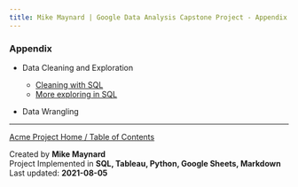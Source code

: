 ```yaml
---
title: Mike Maynard | Google Data Analysis Capstone Project - Appendix
---
```


### Appendix

* Data Cleaning and Exploration
  * [Cleaning with SQL](clean/clean_vehicles_sql.html)
  * [More exploring in SQL](clean/explore.html)

* Data Wrangling
  







---
[Acme Project Home / Table of Contents](./)

Created by **Mike Maynard**<BR>
Project Implemented in **SQL, Tableau, Python, Google Sheets, Markdown**<BR>
Last updated:  **2021-08-05**
